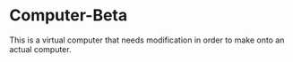 # Computer-Beta
This is a virtual computer that needs modification in order to make onto an actual computer.
